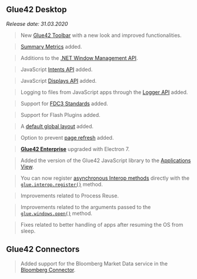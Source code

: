 ## Glue42 Desktop

*Release date: 31.03.2020*

<glue42 name="addClass" class="newFeatures" element="p" text="New Features">

> New [Glue42 Toolbar](../../../glue42-concepts/glue42-toolbar/index.html) with a new look and improved functionalities.

> [Summary Metrics](../../../glue42-concepts/metrics/overview/index.html#generation-summary_metrics) added.

> Additions to the [.NET Window Management API](../../../glue42-concepts/windows/window-management/net/index.html).

> JavaScript [Intents API](../../../glue42-concepts/intents/overview/index.html) added.

> JavaScript [Displays API](../../../glue42-concepts/glue42-platform-features/index.html#displays) added.

> Logging to files from JavaScript apps through the [Logger API](../../../glue42-concepts/glue42-platform-features/index.html#logging) added.

> Support for [FDC3 Standards](../../fdc3-compliance/index.html) added.

> Support for Flash Plugins added.

> A [default global layout](../../../glue42-concepts/windows/layouts/overview/index.html#default_global_layout) added.

> Option to prevent [page refresh](../../../glue42-concepts/windows/window-management/javascript/index.html#window_events-close_and_refresh-preventing_page_refresh) added.

<glue42 name="addClass" class="bugFixes" element="p" text="Improvements and Bug Fixes">

> [**Glue42 Enterprise**](https://glue42.com/enterprise/) upgraded with Electron 7.

> Added the version of the Glue42 JavaScript library to the [Applications View](../../what-is-glue42/general-overview/index.html#using_glue42_enterprise-applications_view).

> You can now register [asynchronous Interop methods](../../../glue42-concepts/data-sharing-between-apps/interop/javascript/index.html#method_registration-asynchronous_results) directly with the [`glue.interop.register()`](../../../reference/glue/latest/interop/index.html#API-register) method.

> Improvements related to Process Reuse.

> Improvements related to the arguments passed to the [`glue.windows.open()`](../../../reference/glue/latest/windows/index.html#API-open) method.

> Fixes related to better handling of apps after resuming the OS from sleep.

## Glue42 Connectors

<glue42 name="addClass" class="newFeatures" element="p" text="New Features">

> Added support for the Bloomberg Market Data service in the [Bloomberg Connector](../../../connectors/bloomberg-connector/market-data/overview/index.html).